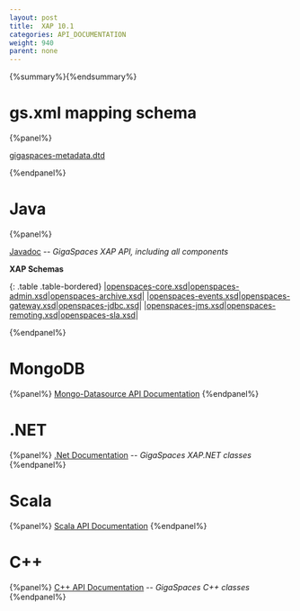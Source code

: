 ```yaml
---
layout: post
title:  XAP 10.1
categories: API_DOCUMENTATION
weight: 940
parent: none
---
```


{%summary%}{%endsummary%}

# gs.xml mapping schema

{%panel%}

[gigaspaces-metadata.dtd](./schema-10.0/gs.html)

{%endpanel%}


# Java

{%panel%}

[Javadoc](http://www.gigaspaces.com/docs/JavaDoc10.1/index.html) -- _GigaSpaces XAP API, including all components_

**XAP Schemas**

{: .table .table-bordered}
|[openspaces-core.xsd](./schema-10.0/core.html)|[openspaces-admin.xsd](./schema-10.0/admin.html)|[openspaces-archive.xsd](./schema-10.0/archive.html)|
|[openspaces-events.xsd](./schema-10.0/events.html)|[openspaces-gateway.xsd](./schema-10.0/gateway.html)|[openspaces-jdbc.xsd](./schema-10.0/jdbc.html)|
|[openspaces-jms.xsd](./schema-10.0/jms.html)|[openspaces-remoting.xsd](./schema-10.0/remoting.html)|[openspaces-sla.xsd](./schema-10.0/sla.html)|

{%endpanel%}

# MongoDB
{%panel%}
[Mongo-Datasource API Documentation](http://www.gigaspaces.com/docs/mongoeds-docs10.1/apidocs/)
{%endpanel%}




# .NET
{%panel%}
[.Net Documentation](http://www.gigaspaces.com/docs/dotnetdocs10.1/) -- _GigaSpaces XAP.NET classes_
{%endpanel%}

# Scala
{%panel%}
[Scala API Documentation](http://www.gigaspaces.com/docs/scaladocs10.1)
{%endpanel%}

# C++
{%panel%}
[C+\+ API Documentation](http://www.gigaspaces.com/docs/cppdocs10.1/annotated.html) -- _GigaSpaces C+\+ classes_
{%endpanel%}



